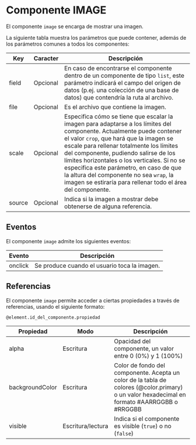 # Componente IMAGE

El componente `image` se encarga de mostrar una imagen.


La siguiente tabla muestra los parámetros que puede contener, además de los parámetros comunes a todos los componentes:

  | Key  | Caracter | Descripción |
  | ------------- | ------------- | ------------- |
  | field | Opcional | En caso de encontrarse el componente dentro de un componente de tipo `list`, este parámetro indicará el campo del origen de datos (p.ej. una colección de una base de datos) que contendría la ruta al archivo.
  | file | Opcional | Es el archivo que contiene la imagen.|
  | scale | Opcional | Especifica cómo se tiene que escalar la imagen para adaptarse a los límites del componente. Actualmente puede contener el valor `crop`, que hará que la imagen se escale para rellenar totalmente los límites del componente, pudiendo salirse de los límites horizontales o los verticales. Si no se especifica este parámetro, en caso de que la altura del componente no sea `wrap`, la imagen se estiraría para rellenar todo el área del componente.|
  | source | Opcional | Indica si la imagen a mostrar debe obtenerse de alguna referencia.|
  


## Eventos

El componente `image` admite los siguientes eventos:

 | Evento  | Descripción |
  | ------------- | ------------- |
  | onclick | Se produce cuando el usuario toca la imagen. |


## Referencias

El componente `image` permite acceder a ciertas propiedades a través de referencias, usando el siguiente formato:

```
@element.id_del_componente.propiedad
```

 | Propiedad | Modo | Descripción |
  | ------------- | ------------- | ------------- |
  | alpha | Escritura | Opacidad del componente, un valor entre 0 (0%) y 1 (100%) |
  | backgroundColor | Escritura | Color de fondo del componente. Acepta un color de la tabla de colores (@color.primary) o un valor hexadecimal en formato #AARRGGBB o #RRGGBB |
  | visible | Escritura/lectura | Indica si el componente es visible (`true`) o no (`false`) |
